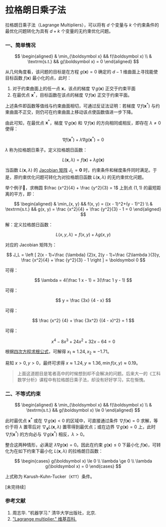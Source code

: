 # 拉格朗日乘子法

拉格朗日乘子法（Lagrange Multipliers），可以将有 $d$ 个变量与 $k$ 个约束条件的最优化问题转化为具有 $d+k$ 个变量的无约束优化问题。

### 一、简单情况

$$
\begin{aligned}
& \min_{\boldsymbol x} && f(\boldsymbol x) \\
& \textrm{s.t.} && g(\boldsymbol x) = 0
\end{aligned}
$$

从几何角度看，该问题的目标是在方程 $g(\boldsymbol x) = 0$ 确定的 $d-1$ 维曲面上寻找能使目标函数 $f(\boldsymbol x)$ 最小化的点，此时：

1. 对于约束曲面上的任一点 $\boldsymbol x$，该点的梯度 $\nabla g(\boldsymbol x)$ 正交于约束平面
2. 在最优点 $\boldsymbol x^*$，目标函数在该点的梯度 $\nabla f(\boldsymbol x)$ 正交于约束平面。

上述条件即函数等值线与约束曲面相切，可通过反证法证明：若梯度 $\nabla f(\boldsymbol x^*)$ 与约束曲面不正交，则仍可在约束曲面上移动该点使函数值进一步下降。

由此可知，在最优点 $\boldsymbol x^*$，梯度 $\nabla g(\boldsymbol x)$ 和 $\nabla f(\boldsymbol x)$ 的方向相同或相反，即存在 $\lambda \neq 0$ 使得：

$$
\nabla f(\boldsymbol x^*) + \lambda \nabla g(\boldsymbol x^*) = 0
$$

$\lambda$ 称为拉格朗日乘子。定义拉格朗日函数：

$$
L(\boldsymbol x, \lambda) = f(\boldsymbol x) + \lambda g(\boldsymbol x)
$$

当函数 $L(\boldsymbol x, \lambda)$ 的 [Jacobian 矩阵](https://en.wikipedia.org/wiki/Jacobian_matrix_and_determinant) $J_L = \boldsymbol 0$ 时，约束条件和梯度条件同时满足。于是，原约束优化问题可转化为对拉格朗日函数 $L(\boldsymbol x, \lambda)$ 的无约束优化问题。

举个例子🌰，求椭圆 $\frac {x^2}{4} + \frac {y^2}{3} = 1$ 上到点 $(1, 1)$ 的最短距离的平方，即：

$$
\begin{aligned}
& \min_{x, y} && f(x, y) = {(x - 1)^2+(y - 1)^2} \\
& \textrm{s.t.} && g(x, y) = \frac {x^2}{4} + \frac {y^2}{3} - 1 = 0
\end{aligned}
$$

解：定义拉格朗日函数：

$$
L(x, y, \lambda) = f(x, y) + \lambda g(x, y)
$$

对应的 Jacobian 矩阵为：

$$
J_L = \left [ 2(x - 1)+\frac {\lambda} {2}x, 2(y - 1)+\frac {2\lambda }{3}y, \frac {x^2}{4} + \frac {y^2}{3} - 1 \right ] = \boldsymbol 0
$$

可得：

$$
\lambda = 4(\frac 1 x - 1) = 3(\frac 1 y - 1)
$$

可得：

$$
y = \frac {3x} {4 - x}
$$

可得：

$$
\frac {x^2} {4} + \frac {3x^2} {(4 - x)^2} = 1
$$

可得：

$$
x^4 - 8x^3 + 24 x^2 + 32x - 64 = 0
$$

根据[四次方程求根公式](https://zh.wikipedia.org/wiki/%E5%9B%9B%E6%AC%A1%E6%96%B9%E7%A8%8B#%E6%B1%82%E6%A0%B9%E5%85%AC%E5%BC%8F)，可解得 $x_1 \approx 1.24, x_2 \approx -1.71$。

易知 $x > 0, y > 0$，最终可求得 $x \approx 1.24, y \approx 1.36, \min f(x, y) \approx 0.19$。

> 上面这道题目是笔者高中的时候想到却不会解决的问题。后来大一的《工科数学分析》课程中有拉格朗日乘子法，却没有好好学习，实在惭愧。

### 二、不等式约束

$$
\begin{aligned}
& \min_{\boldsymbol x} && f(\boldsymbol x) \\
& \textrm{s.t.} && g(\boldsymbol x) \le 0
\end{aligned}
$$

此时最优点 $\boldsymbol x^*$ 或在 $\nabla g(\boldsymbol x) < 0$ 的区域中，可直接通过条件 $\nabla f(\boldsymbol x) = 0$ 求解，等价于将 $\lambda$ 置零后对 $\nabla _{\boldsymbol x} L(\boldsymbol x, \lambda)$ 置零得到最优点；或在边界 $\nabla g(\boldsymbol x) = 0$ 上，此时 $\nabla f(\boldsymbol x^*)$ 的方向必与 $\nabla g(\boldsymbol x^*)$ 相反，$\lambda > 0$。

整合这两种情形，必满足 $\lambda \nabla g(\boldsymbol x) = 0$。因此在约束 $g(\boldsymbol x) \le 0$ 下最小化 $f(\boldsymbol x)$，可转化为在如下约束下最小化 $L(\boldsymbol x, \lambda)$ 的拉格朗日函数：

$$
\begin{cases}
g(\boldsymbol x) \le 0 \\
\lambda \ge 0  \\
\lambda g(\boldsymbol x) = 0
\end{cases}
$$

上式称为 Karush-Kuhn-Tucker（`KTT`）条件。

[未完待续]

### 参考文献

1. 周志华. "机器学习." 清华大学出版社，北京.
2. ["Lagrange multiplier." 维基百科.](https://en.wikipedia.org/wiki/Lagrange_multiplier)

